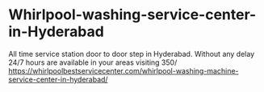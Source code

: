 # Whirlpool-washing-service-center-in-Hyderabad
All time service station door to door step in Hyderabad. Without any delay 24/7 hours are available in your areas visiting 350/ https://whirlpoolbestservicecenter.com/whirlpool-washing-machine-service-center-in-hyderabad/
